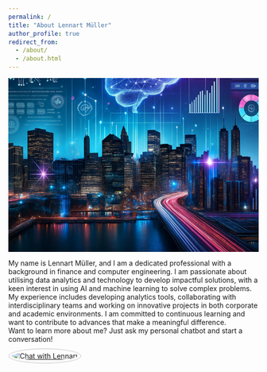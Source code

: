 ```yaml
---
permalink: /
title: "About Lennart Müller"
author_profile: true
redirect_from: 
  - /about/
  - /about.html
---
```


<style>
  .page__title {
    margin: 0; 
  }
  #particles-banner {
    position: relative;
    width: 100%;
    height: 350px;
    overflow: hidden;
    margin-top: 1px;
    margin-bottom: 1px;
  }
  #particles-js {
    position: absolute;
    top: 0;
    left: 0;
    width: 100%;
    height: 100%;
    z-index: 1;
    background: transparent;
  }
  #banner-image {
    position: relative;
    width: 100%;
    height: 350px;
    object-fit: cover;
    z-index: 0;
  }
</style>

<!-- Top full-width image banner with particles overlay -->
<div id="particles-banner">
  <div id="particles-js"></div>
  <img src="/images/Hintergrund3.png" alt="Projects Banner" id="banner-image">
</div>

<p style="margin-bottom: 0;">
My name is Lennart Müller, and I am a dedicated professional with a background in finance and computer engineering. I am passionate about utilising data analytics and technology to develop impactful solutions, with a keen interest in using AI and machine learning to solve complex problems. My experience includes developing analytics tools, collaborating with interdisciplinary teams and working on innovative projects in both corporate and academic environments. I am committed to continuous learning and want to contribute to advances that make a meaningful difference.
</p>
<div style="margin-top: 0;">
Want to learn more about me? Just ask my personal chatbot and start a conversation!
</div>
<!-- Old Button
<div style="margin-top: 10px;">
  <a href="https://chatgpt.com/g/g-673d31d1e5c08191ba939ead6158795f-lennart-muller" target="_blank" style="display: inline-block; padding: 5px 10px; color: white; background-color: #4A4E52; border-radius: 5px; text-decoration: none;">Click here</a>
</div>
-->
<div style="margin-top: 10px;">
  <a href="https://chatgpt.com/g/g-673d31d1e5c08191ba939ead6158795f-lennart-muller" target="_blank">
    <img src="/images/Hintergrund.png" alt="Chat with Lennart" style="width: 150px; border-radius: 50%; border: 2px solid #ddd; padding: 5px;">
  </a>
</div>
<div style="margin-top: 20px;">
</div>
